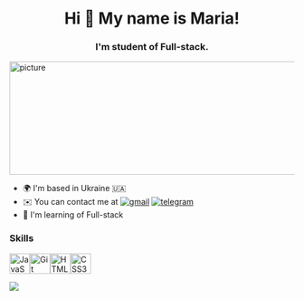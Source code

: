 <h1 align="center">Hi 👋 My name is Maria! </h1>
<h3 align="center">I'm student of Full-stack.</h3>
  <img src="https://timeweb.com/ru/community/article/10/10bd40f4ead41ef70bf717fc8e8f9699.jpg"width="1000" height="200"alt="picture">
  
* 🌍  I'm based in Ukraine 🇺🇦
* ✉️  You can contact me at [![gmail](https://img.shields.io/badge/gmail-white?style=flat&logo=gmail)](https://idkovalyova@gmail.com)
 [![telegram](https://img.shields.io/badge/telegram-blue?style=flat&logo=telegram)](https://t.me/kovalyova454)
* 🧠  I'm learning of Full-stack

### Skills  

<p align="left"> <a href="https://developer.mozilla.org/en-US/docs/Web/JavaScript" target="_blank" rel="noreferrer"><img src="https://raw.githubusercontent.com/danielcranney/readme-generator/main/public/icons/skills/javascript-colored.svg" width="36" height="36" alt="JavaScript" /></a><a href="https://git-scm.com/" target="_blank" rel="noreferrer"><img src="https://raw.githubusercontent.com/danielcranney/readme-generator/main/public/icons/skills/git-colored.svg" width="36" height="36" alt="Git" /></a><a href="https://developer.mozilla.org/en-US/docs/Glossary/HTML5" target="_blank" rel="noreferrer"><img src="https://raw.githubusercontent.com/danielcranney/readme-generator/main/public/icons/skills/html5-colored.svg" width="36" height="36" alt="HTML5" /></a><a href="https://www.w3.org/TR/CSS/#css" target="_blank" rel="noreferrer"><img src="https://raw.githubusercontent.com/danielcranney/readme-generator/main/public/icons/skills/css3-colored.svg" width="36" height="36" alt="CSS3" /></a> </p>

<a href="https://www.github.com/KovalyovaMaria" target="_blank" rel="noreferrer"><img src="https://img.shields.io/github/followers/KovalyovaMaria?logo=github&style=for-the-badge&color=0891b2&labelColor=1c1917" /></a>
